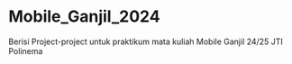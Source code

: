 # Mobile_Ganjil_2024
Berisi Project-project untuk praktikum mata kuliah Mobile Ganjil 24/25 JTI Polinema
